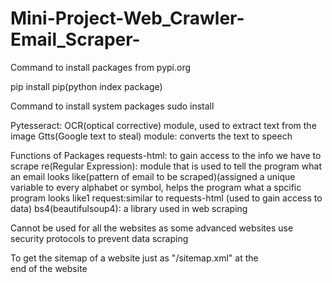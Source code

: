 # Mini-Project-Web_Crawler-Email_Scraper-

Command to install packages from pypi.org

pip install
pip(python index package)

Command to install system packages
sudo install 

Pytesseract: OCR(optical corrective) module, used to extract text from the image
Gtts(Google text to steal) module: converts the text to speech

Functions of Packages
requests-html: to gain access to the info we have to scrape
re(Regular Expression): module that is used to tell the program what an email looks like(pattern of email to be scraped)(assigned a unique variable to every alphabet or symbol, helps the program what a spcific program looks like1
request:similar to requests-html (used to gain access to data)
bs4(beautifulsoup4): a library used in web scraping

Cannot be used for all the websites as some advanced websites use security protocols to prevent data scraping

To get the sitemap of a website just as "/sitemap.xml" at the end of the website
